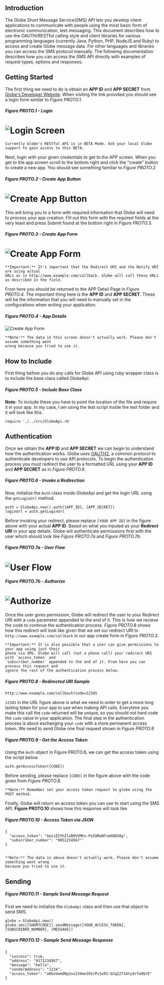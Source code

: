 ## Introduction

The Globe Short Message Service(SMS) API lets you develop client applications to communicate with people using the most basic form of electronic communication, text messaging. This document describes how to use the OAUTH/RESTful calling style and client libraries for various programming languages (currently Java, Python, PHP, NodeJS and Ruby) to access and create Globe message data. For other languages and libraries you can access the SMS protocol manually. The following documentation describes how you can access the SMS API directly with examples of request types, options and responses.

## Getting Started

The first thing we need to do is obtain an **APP ID** and **APP SECRET** from [Globe's Developer Website](http://developer.globelabs.com.ph/users/login). When visiting the link provided you should see a login form similar to *Figure PROTO.1*.

##### Figure PROTO.1 - Login
![Login Screen](https://raw.github.com/Openovate/rest-docs/master/sms/assets/login.jpg)
====

    Currently Globe's RESTful API is in BETA Mode. Ask your local Globe support to gain access to this BETA.

Next, login with your given credentials to get to the APP screen. When you get to the app screen scroll to the bottom right and click the "create" button to create a new app. You should see something familiar to *Figure PROTO.2*

##### Figure PROTO.2 - Create App Button
![Create App Button](https://raw.github.com/Openovate/rest-docs/master/sms/assets/create.jpg)
====

This will bring you to a form with required information that Globe will need to process your app creation. Fill out this form with the required fields at the very least and press Submit found at the bottom right in *Figure PROTO.3*.

##### Figure PROTO.3 - Create App Form
![Create App Form](https://raw.github.com/Openovate/rest-docs/master/sms/assets/form.jpg)
====

    **Important:** It's important that the Redirect URI and the Notify URI are using actual 
    URLs as in http://www.example.com/callback. Globe will call these URLs as described in the field.

From here you should be returned to the APP Detail Page in *Figure PROTO.4*. The important thing here is the **APP ID** and **APP SECRET**. These will be the information that you will need to manually set in the configurations when writing your application.

##### Figure PROTO.4 - App Details
![Create App Form](https://raw.github.com/Openovate/rest-docs/master/sms/assets/detail.jpg)

    **Note:** The data in this screen doesn't actually work. Please don't assume something went 
    wrong because you tried to use it.

## How to Include

First thing before you do any calls for Globe API using ruby wrapper class is to include the base class called GlobeApi:

##### Figure PROTO.5 - Include Base Class

**Note:** To include these you have to point the location of the file and require it in your app. In my case, I am using the test script inside the test folder and it will look like this.

    require './../src/GlobeApi.rb'

## Authentication

Once we obtain the **APP ID** and **APP SECRET** we can begin to understand how the authentication works. Globe uses [OAUTH2](https://developers.google.com/accounts/docs/OAuth2), a common protocol to authenticate developers to use API protocols. To begin the authentication process you must redirect the user to a formatted URL using your **APP ID** and **APP SECRET** as in *Figure PROTO.6*.

##### Figure PROTO.6 - Invoke a Redirection

Now, initialize the `Auth` class inside GlobeApi and get the login URL using the `getLoginUrl` method.

    auth = GlobeApi.new().auth([APP_ID], [APP_SECRET])
    loginUrl = auth.getLoginUrl

Before invoking your redirect, please replace `[YOUR APP ID]` in the figure above with your actual **APP ID**. Based on what you inputed as your **Redirect URI** in your app details. Globe will authenticate permissions first with the user which should look like *Figure PROTO.7a* and *Figure PROTO.7b*.

##### Figure PROTO.7a - User Flow
![User Flow](https://raw.github.com/Openovate/rest-docs/master/sms/assets/user.jpg)
====
##### Figure PROTO.7b - Authorize
![Authorize](https://raw.github.com/Openovate/rest-docs/master/sms/assets/user.jpg)
====

Once the user gives permission, Globe will redirect the user to your Redirect URI with a `code` parameter appended to the end of it. This is how we recieve the code to continue the authentication process. *Figure PROTO.8* shows how this redirect will look like given that we set our redirect URI to `http://www.example.com/callback` in our app create form in *Figure PROTO.3*.

    **Important:** It is also possible that a user can give permissions to your app using just their 
    phone via SMS. Globe will call (not a phone call) your redirect URI with `access_token` and 
    `subscriber_number` appended to the end of it. From here you can process this request and 
    ignore the rest of the authentication process below.

##### Figure PROTO.8 - Redirected URI Sample

    http://www.example.com/callback?code=12345

`12345` in the URL figure above is what we need in order to get a more long lasting token for your app to use when making API calls. Everytime you make this call the `code` returned will be unique, so you should not hard code the `code` value in your application. The final step in the authentication process is about exchanging your `code` with a more permanent access token. We need to send Globe one final request shown in *Figure PROTO.9*

##### Figure PROTO.9 - Get the Access Token

Using the `Auth` object in Figure PROTO.6, we can get the access token using the script below.

    auth.getAccessToken([CODE])

Before sending, please replace `[CODE]` in the figure above with the code given from *Figure PROTO.8*. 

    **Note:** Remember set your access token request to globe using the POST method.

Finally, Globe will return an access token you can use to start using the SMS API. **Figure PROTO.10** shows how this response will look like

##### Figure PROTO.10 - Access Token via JSON

    {
      "access_token": "GesiE2YhZlxB9VVMhv-PoI8RwNTsmX0D38g",
      "subscriber_number": "9051234567"'
    }

##

    **Note:** The data in above doesn't actually work. Please don't assume something went wrong 
    because you tried to use it.

## Sending

##### Figure PROTO.11 - Sample Send Message Request

First we need to initialize the `GlobeApi` class and then use that object to send SMS.

    globe = GlobeApi.new()
    globe.sms([SHORTCODE]).sendMessage([YOUR_ACCESS_TOKEN], [SUBSCRIBER_NUMBER], [MESSAGE])


##### Figure PROTO.12 - Sample Send Message Response

    {
      "success": true,
      "address": "9171234567",
      "message": "hello",
      "senderAddress": "1234",
      "access_token": "a8UuVwe6Rp2xv234we35GrPcSvR3-OJq22f34ty4rfw9UrE"
    }
